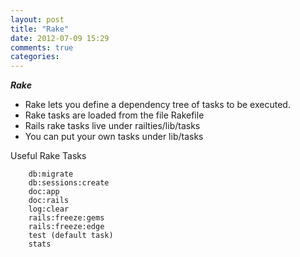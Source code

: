 ```yaml
---
layout: post
title: "Rake"
date: 2012-07-09 15:29
comments: true
categories: 
---
```



***Rake***
- Rake lets you define a dependency tree of tasks to be executed.
- Rake tasks are loaded from the file Rakefile
- Rails rake tasks live under railties/lib/tasks
- You can put your own tasks under lib/tasks


Useful Rake Tasks
```
    db:migrate
    db:sessions:create
    doc:app
    doc:rails
    log:clear
    rails:freeze:gems
    rails:freeze:edge
    test (default task)
    stats
```
